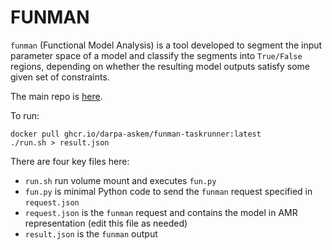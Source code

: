# FUNMAN

`funman` (Functional Model Analysis) is a tool developed to segment the input parameter space of a model and classify the segments into `True/False` regions, depending on whether 
the resulting model outputs satisfy some given set of constraints.

The main repo is [here](https://github.com/DARPA-ASKEM/funman-api).

To run:
```shell
docker pull ghcr.io/darpa-askem/funman-taskrunner:latest
./run.sh > result.json
```

There are four key files here:
* `run.sh` run volume mount and executes `fun.py`
* `fun.py` is minimal Python code to send the `funman` request specified in `request.json`
* `request.json` is the `funman` request and contains the model in AMR representation (edit this file as needed)
* `result.json` is the `funman` output
